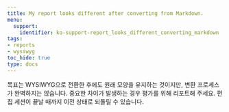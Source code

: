 ```yaml
---
title: My report looks different after converting from Markdown.
menu:
  support:
    identifier: ko-support-report_looks_different_converting_markdown
tags:
- reports
- wysiwyg
toc_hide: true
type: docs
---
```


목표는 WYSIWYG으로 전환한 후에도 원래 모양을 유지하는 것이지만, 변환 프로세스가 완벽하지는 않습니다. 중요한 차이가 발생하는 경우 평가를 위해 리포트해 주세요. 편집 세션이 끝날 때까지 이전 상태로 되돌릴 수 있습니다.
